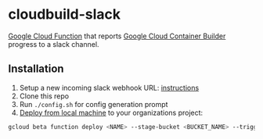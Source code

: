 # cloudbuild-slack

[Google Cloud Function] that reports [Google Cloud Container Builder] progress to a slack channel.

## Installation

1. Setup a new incoming slack webhook URL: [instructions]
2. Clone this repo
3. Run `./config.sh` for config generation prompt
4. [Deploy from local machine] to your organizations project:

``` bash
gcloud beta function deploy <NAME> --stage-bucket <BUCKET_NAME> --trigger-topic cloud-builds --entry-point onbuildstatus
```

[deploy from local machine]: https://cloud.google.com/functions/docs/deploying/filesystem
[Google Cloud Container Builder]: https://cloud.google.com/container-builder/docs/
[Google Cloud Function]: https://cloud.google.com/functions/

[instructions]: https://api.slack.com/incoming-webhooks
